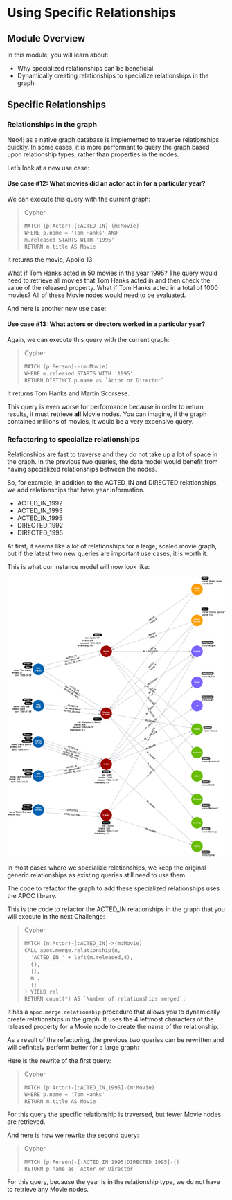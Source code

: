 # Using Specific Relationships

## Module Overview

In this module, you will learn about:

- Why specialized relationships can be beneficial.
- Dynamically creating relationships to specialize relationships in the graph.

## Specific Relationships

### Relationships in the graph

Neo4j as a native graph database is implemented to traverse relationships quickly. In some cases, it is more performant to query the graph based upon relationship types, rather than properties in the nodes.

Let’s look at a new use case:

#### Use case #12: What movies did an actor act in for a particular year?

We can execute this query with the current graph:

> Cypher
>
> ```cypher
> MATCH (p:Actor)-[:ACTED_IN]-(m:Movie)
> WHERE p.name = 'Tom Hanks' AND
> m.released STARTS WITH '1995'
> RETURN m.title AS Movie
> ```

It returns the movie, Apollo 13.

What if Tom Hanks acted in 50 movies in the year 1995? The query would need to retrieve all movies that Tom Hanks acted in and then check the value of the released property. What if Tom Hanks acted in a total of 1000 movies? All of these Movie nodes would need to be evaluated.

And here is another new use case:

#### Use case #13: What actors or directors worked in a particular year?

Again, we can execute this query with the current graph:

> Cypher
>
> ```cypher
> MATCH (p:Person)--(m:Movie)
> WHERE m.released STARTS WITH '1995'
> RETURN DISTINCT p.name as `Actor or Director`
> ```

It returns Tom Hanks and Martin Scorsese.

This query is even worse for performance because in order to return results, it must retrieve **all** Movie nodes. You can imagine, if the graph contained millions of movies, it would be a very expensive query.

### Refactoring to specialize relationships

Relationships are fast to traverse and they do not take up a lot of space in the graph. In the previous two queries, the data model would benefit from having specialized relationships between the nodes.

So, for example, in addition to the ACTED_IN and DIRECTED relationships, we add relationships that have year information.

- ACTED_IN_1992
- ACTED_IN_1993
- ACTED_IN_1995
- DIRECTED_1992
- DIRECTED_1995

At first, it seems like a lot of relationships for a large, scaled movie graph, but if the latest two new queries are important use cases, it is worth it.

This is what our instance model will now look like:

![img](./img/1.png)

In most cases where we specialize relationships, we keep the original generic relationships as existing queries still need to use them.

The code to refactor the graph to add these specialized relationships uses the APOC library.

This is the code to refactor the ACTED_IN relationships in the graph that you will execute in the next Challenge:

> Cypher
>
> ```cypher
> MATCH (n:Actor)-[:ACTED_IN]->(m:Movie)
> CALL apoc.merge.relationship(n,
>   'ACTED_IN_' + left(m.released,4),
>   {},
>   {},
>   m ,
>   {}
> ) YIELD rel
> RETURN count(*) AS `Number of relationships merged`;
> ```

It has a `apoc.merge.relationship` procedure that allows you to dynamically create relationships in the graph. It uses the 4 leftmost characters of the released property for a Movie node to create the name of the relationship.

As a result of the refactoring, the previous two queries can be rewritten and will definitely perform better for a large graph:

Here is the rewrite of the first query:

> Cypher
>
> ```cypher
> MATCH (p:Actor)-[:ACTED_IN_1995]-(m:Movie)
> WHERE p.name = 'Tom Hanks'
> RETURN m.title AS Movie
> ```

For this query the specific relationship is traversed, but fewer Movie nodes are retrieved.

And here is how we rewrite the second query:

> Cypher
>
> ```cypher
> MATCH (p:Person)-[:ACTED_IN_1995|DIRECTED_1995]-()
> RETURN p.name as `Actor or Director`
> ```

For this query, because the year is in the relationship type, we do not have to retrieve any Movie nodes.
